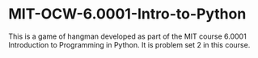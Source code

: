 # MIT-OCW-6.0001-Intro-to-Python
This is a game of hangman developed as part of the MIT course 6.0001 Introduction to Programming in Python. 
It is problem set 2 in this course.
